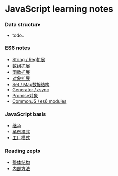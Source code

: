 ﻿# JavaScript learning notes

### Data structure

- todo..

### ES6 notes

- [String / Reg扩展](es6/01-字符串正则扩展.md)
- [数组扩展](es6/02-数组扩展.md)
- [函数扩展](es6/03-函数扩展.md)
- [对象扩展](es6/04-对象扩展.md)
- [Set / Map数据结构](es6/05-Set/Map数据结构.md)
- [Generator / async](es6/06-Generator函数.md)
- [Promise对象](es6/07-Promise.md)
- [CommonJS / es6 modules](es6/08-CommonJS.md)


### JavaScript basis

- [继承](jsbasis/01-JavaScript中的继承.md)
- [单例模式](jsbasis/02-单例模式.md)
- [工厂模式](jsbasis/03-工厂模式.md)

### Reading zepto

- [整体结构](zepto/01-结构分析.md)
- [内部方法](zepto/02-内部方法.md)



